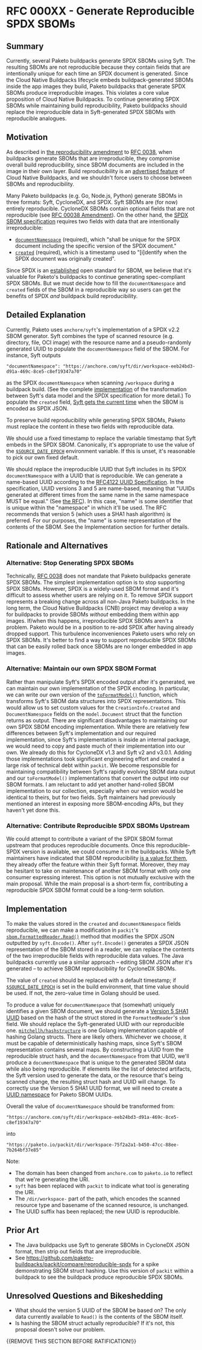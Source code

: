 # RFC 000XX - Generate Reproducible SPDX SBOMs

## Summary

Currently, several Paketo buildpacks generate SPDX SBOMs using Syft. The
resulting SBOMs are not reproducible because they contain fields that are
intentionally unique for each time an SPDX document is generated. Since the
Cloud Native Buildpacks lifecycle embeds buildpack-generated SBOMs inside the
app images they build, Paketo buildpacks that generate SPDX SBOMs produce
irreproducible images. This violates a core value proposition of Cloud Native
Buildpacks. To continue generating SPDX SBOMs while maintaining build
reproducibility, Paketo buildpacks should replace the irreproducible data in
Syft-generated SPDX SBOMs with reproducible analogues. 

## Motivation
As described in [the reproducibility
amendment](https://github.com/paketo-buildpacks/rfcs/pull/220) to [RFC
0038](https://github.com/paketo-buildpacks/rfcs/blob/main/text/0038-cdx-syft-sbom.md),
when buildpacks generate SBOMs that are irreproducible, they compromise overall
build reproducibility, since SBOM documents are included in the image in their
own layer. Build reproducibility is an [advertised
feature](https://buildpacks.io/docs/features/reproducibility/) of Cloud Native
Buildpacks, and we shouldn't force users to choose between SBOMs and
reproducibility.

Many Paketo buildpacks (e.g. Go, Node.js, Python) generate SBOMs in three
formats: Syft, CycloneDX, and SPDX. Syft SBOMs are (for now) entirely
reproducible. CycloneDX SBOMs contain optional fields that are not reproducible
(see [RFC 00038
Amendment](https://github.com/paketo-buildpacks/rfcs/pull/220)). On the other
hand, the [SPDX SBOM specification](https://spdx.github.io/spdx-spe) requires
two fields with data that are intentionally irreproducible:
- [`documentNamespace`](https://spdx.github.io/spdx-spec/document-creation-information/#65-spdx-document-namespace-field)
  (required), which "shall be unique for the SPDX document including the
  specific version of the SPDX document."
- [`created`](https://spdx.github.io/spdx-spec/document-creation-information/#69-created-field)
  (required), which is a timestamp used to "[i]dentify when the SPDX document
  was originally created".

Since SPDX is an
[established](https://www.linuxfoundation.org/blog/spdx-its-already-in-use-for-global-software-bill-of-materials-sbom-and-supply-chain-security/)
open standard for SBOM, we believe that it's valuable for Paketo's buildpacks
to continue generating spec-compliant SPDX SBOMs. But we must decide how to
fill the `documentNamespace` and `created` fields of the SBOM in a reproducible
way so users can get the benefits of SPDX _and_ buildpack build
reproducibility.

## Detailed Explanation

Currently, Paketo uses `anchore/syft`'s implementation of a SPDX v2.2 SBOM
generator. Syft combines the type of scanned resource (e.g. directory, file,
OCI image) with the resource name and a pseudo-randomly generated UUID to
populate the `documentNamespace` field of the SBOM. For instance, Syft outputs
```
"documentNamespace": "https://anchore.com/syft/dir/workspace-eeb24bd3-d91a-469c-8ce5-c8ef19347a70"
```
as the SPDX `documentNamespace` when scanning `/workspace` during a buildpack build. (See
the complete
[implementation](https://github.com/anchore/syft/blob/64b4852c2a197b639fcfc311685c6f48abaa9085/internal/formats/spdx22json/to_format_model.go)
of the transformation between Syft's data model and the SPDX specification
for more detail.) To populate the `created` field, [Syft gets the current
time](https://github.com/anchore/syft/blob/64b4852c2a197b639fcfc311685c6f48abaa9085/internal/formats/spdx22json/to_format_model.go#L32)
when the SBOM is encoded as SPDX JSON.

To preserve build reproducibility while generating SPDX SBOMs, Paketo must
replace the content in these two fields with reproducible data.

We should use a fixed timestamp to replace the variable timestamp that Syft embeds in the SPDX SBOM. Canonically, it's
appropriate to use the value of the
[`$SOURCE_DATE_EPOCH`](https://reproducible-builds.org/docs/source-date-epoch/)
environment variable. If this is unset, it's reasonable to pick our own fixed
default.

We should replace the irreproducible UUID that Syft includes in its SPDX
`documentNamespace` with a UUID that is reproducible. We can generate a name-based UUID according
to the [RFC4122 UUID Specification](https://datatracker.ietf.org/doc/html/rfc4122). In the specification, UUID versions
3 and 5 are name-based, meaning that "UUIDs generated at different times from the same name in the
same namespace MUST be equal." (See [the RFC](https://datatracker.ietf.org/doc/html/rfc4122#section-4.3)). In this case,
"name" is some identifier that is unique within the "namespace" in which it'll
be used. The RFC recommends that version 5 (which uses a SHA1 hash algorithm) is preferred. For our purposes, the "name"
is some representation of the contents of the SBOM. See the Implementation section for further details.

## Rationale and Alternatives

### Alternative: Stop Generating SPDX SBOMs
Technically, [RFC
0038](https://github.com/paketo-buildpacks/rfcs/blob/0818eeba4d4e91a05a39456a884a022b94a30bfd/text/0038-cdx-syft-sbom.md)
does not mandate that Paketo buildpacks generate SPDX SBOMs. The simplest
implementation option is to stop supporting SPDX SBOMs. However, SPDX is a
widely-used SBOM format and it's difficult to assess whether users are relying
on it. To remove SPDX support represents a breaking change across all non-Java
Paketo buildpacks. In the long term, the Cloud Native Buildpacks (CNB) project
may develop a way for buildpacks to provide SBOMs _without_ embedding them
within app images. If/when this happens, irreproducible SPDX SBOMs aren't a
problem. Paketo would be in a position to re-add SPDX after having already
dropped support. This turbulence inconveniences Paketo users who rely on SPDX
SBOMs. It's better to find a way to support reproducible SPDX SBOMs that can be
easily rolled back once SBOMs are no longer embedded in app images.

### Alternative: Maintain our own SPDX SBOM Format
Rather than manipulate Syft's SPDX encoded output after it's generated, we
can maintain our own implementation of the SPDX encoding. In particular, we can
write our own version of the
[`toFormatModel()`](https://github.com/anchore/syft/blob/64b4852c2a197b639fcfc311685c6f48abaa9085/internal/formats/spdx22json/to_format_model.go)
function, which transforms Syft's SBOM data structures into SPDX
representations. This would allow us to set custom values for the
`CreationInfo.Created` and `DocumentNamespace` fields on the `model.Document`
struct that the function returns as output. There are significant disadvantages
to maintaining our own SPDX SBOM encoding implementation. While there are
relatively few differences between Syft's implementation and our required
implementation, since Syft's implementation is inside an internal package, we
would need to copy and paste much of their implementation into our own. We
already do this for CycloneDX v1.3 and Syft v2 and v3.0.1. Adding those
implementations took significant engineering effort and created a large risk of
technical debt within `packit`. We become responsible for maintaining
compatibility between Syft's rapidly evolving SBOM data output and our
`toFormatModel()` implementations that convert the output into our SBOM
formats. I am reluctant to add yet another hand-rolled SBOM implementation to
our collection, especially when our version would be identical to theirs, but
for two fields. Syft maintainers had previously mentioned an interest in
exposing more SBOM-encoding APIs, but they haven't yet done this.

### Alternative: Contribute Reproducible SPDX SBOMs Upstream
We could attempt to contribute a variant of the SPDX SBOM format upstream that
produces reproducible documents. Once this reproducible-SPDX version is
available, we could consume it in the buildpacks. While Syft maintainers have
indicated that SBOM reproducibility [is a value for
them](https://github.com/anchore/syft/issues/1100#issuecomment-1183314044),
they already offer the feature within their Syft format. Moreover, they may be
hesitant to take on maintenance of another SBOM format with only one consumer
expressing interest. This option is not mutually exclusive with the main
proposal. While the main proposal is a short-term fix, contributing a
reproducible SPDX SBOM format could be a long-term solution.


## Implementation

To make the values stored in the `created` and `documentNamespace`  fields
reproducible, we can make a modification in `packit`'s
[`sbom.FormattedReader.Read()`](https://github.com/paketo-buildpacks/packit/blob/429f8e4370b9579e1c3340ede29a82f58152136d/sbom/formatted_reader.go#L41)
method that modifies the SPDX JSON outputted by `syft.Encode()`. After
`syft.Encode()` generates a SPDX JSON representation of the SBOM stored in a
reader, we can replace the contents of the two irreproducible fields with
reproducible data values. The Java buildpacks currently use a similar approach
– editing SBOM JSON after it's generated  – to achieve SBOM reproducibility for
CycloneDX SBOMs.

The value of `created` should be replaced with a default timestamp; if
[`$SOURCE_DATE_EPOCH`](https://reproducible-builds.org/docs/source-date-epoch/)
is set in the build environment, that time value should be used. If not, the
zero-value time in Golang should be used.

To produce a value for `documentNamespace` that (somewhat) uniquely identifies
a given SBOM document, we should generate a [Version 5 SHA1
UUID](https://go-recipes.dev/how-to-generate-uuids-with-go-be3988e771a6) based
on the hash of the struct stored in the `FormattedReader`'s `sbom` field. We should
replace the Syft-generated UUID with our reproducible one.
[`mitchellh/hashstructure`](https://github.com/mitchellh/hashstructure) is one
Golang implementation capable of hashing Golang structs. There are likely others.
Whichever we choose, it must be capable of deterministically hashing maps,
since Syft's SBOM representation contains several maps. By constructing a UUID
from the reproducible struct hash, and the `documentNamespace` from that UUID,
we'll produce a `documentNamespace` that is unique to the generated SBOM data
while also being reproducible. If elements like the list
of detected artifacts, the Syft version used to generate the data, or the
resource that's being scanned change, the resulting struct hash and UUID will
change.  To correctly use the Version 5 SHA1 UUID format, we will need to
create a [UUID
namespace](https://datatracker.ietf.org/doc/html/rfc4122#section-4.3) for
Paketo SBOM UUIDs.

Overall the value of `documentNamespace` should be transformed from:
```
"https://anchore.com/syft/dir/workspace-eeb24bd3-d91a-469c-8ce5-c8ef19347a70"
```
into
```
"https://paketo.io/packit/dir/workspace-75f2a2a1-b450-47cc-88ee-7b264bf37e85"
```

Note:
- The domain has been changed from `anchore.com` to `paketo.io` to reflect that
  we're generating the URI.
- `syft` has been replaced with `packit` to indicate what tool is generating
  the URI.
- The `/dir/workspace-` part of the path, which encodes the scanned resource
  type and basename of the scanned resource, is unchanged.
- The UUID suffix has been replaced; the new UUID is reproducible.

## Prior Art

- The Java buildpacks use Syft to generate SBOMs in CycloneDX JSON format, then
  strip out fields that are irreproducible.
- See https://github.com/paketo-buildpacks/packit/compare/reproducible-spdx for a
  spike demonstrating SBOM struct hashing. Use this version of `packit` within
  a buildpack to see the buildpack produce reproducible SPDX SBOMs.

## Unresolved Questions and Bikeshedding

- What should the version 5 UUID of the SBOM be based on? The only data
  currently available to `Read()` is the contents of the SBOM itself.
- Is hashing the SBOM struct actually reproducible? If it's not, this proposal doesn't solve our problem.

{{REMOVE THIS SECTION BEFORE RATIFICATION!}}

